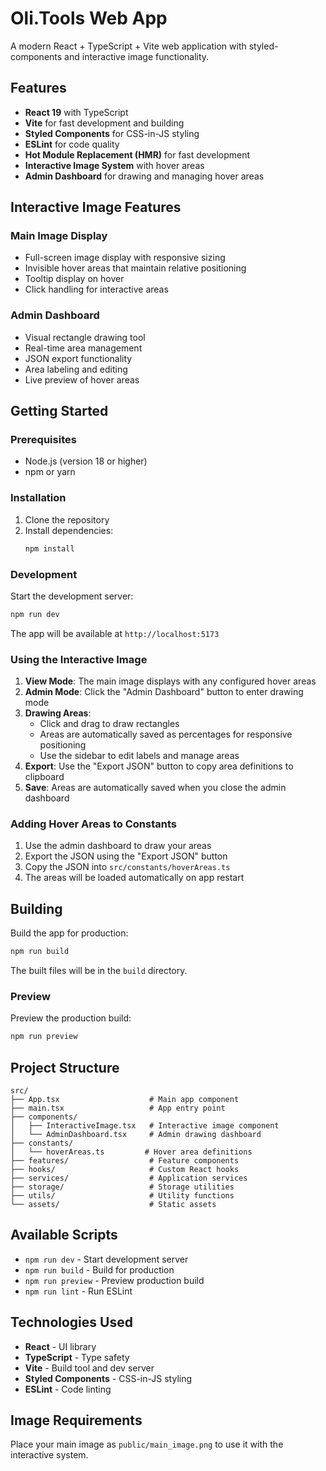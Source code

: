 # Oli.Tools Web App

A modern React + TypeScript + Vite web application with styled-components and interactive image functionality.

## Features

- **React 19** with TypeScript
- **Vite** for fast development and building
- **Styled Components** for CSS-in-JS styling
- **ESLint** for code quality
- **Hot Module Replacement (HMR)** for fast development
- **Interactive Image System** with hover areas
- **Admin Dashboard** for drawing and managing hover areas

## Interactive Image Features

### Main Image Display

- Full-screen image display with responsive sizing
- Invisible hover areas that maintain relative positioning
- Tooltip display on hover
- Click handling for interactive areas

### Admin Dashboard

- Visual rectangle drawing tool
- Real-time area management
- JSON export functionality
- Area labeling and editing
- Live preview of hover areas

## Getting Started

### Prerequisites

- Node.js (version 18 or higher)
- npm or yarn

### Installation

1. Clone the repository
2. Install dependencies:
   ```bash
   npm install
   ```

### Development

Start the development server:

```bash
npm run dev
```

The app will be available at `http://localhost:5173`

### Using the Interactive Image

1. **View Mode**: The main image displays with any configured hover areas
2. **Admin Mode**: Click the "Admin Dashboard" button to enter drawing mode
3. **Drawing Areas**:
   - Click and drag to draw rectangles
   - Areas are automatically saved as percentages for responsive positioning
   - Use the sidebar to edit labels and manage areas
4. **Export**: Use the "Export JSON" button to copy area definitions to clipboard
5. **Save**: Areas are automatically saved when you close the admin dashboard

### Adding Hover Areas to Constants

1. Use the admin dashboard to draw your areas
2. Export the JSON using the "Export JSON" button
3. Copy the JSON into `src/constants/hoverAreas.ts`
4. The areas will be loaded automatically on app restart

## Building

Build the app for production:

```bash
npm run build
```

The built files will be in the `build` directory.

### Preview

Preview the production build:

```bash
npm run preview
```

## Project Structure

```
src/
├── App.tsx                    # Main app component
├── main.tsx                   # App entry point
├── components/
│   ├── InteractiveImage.tsx   # Interactive image component
│   └── AdminDashboard.tsx     # Admin drawing dashboard
├── constants/
│   └── hoverAreas.ts         # Hover area definitions
├── features/                  # Feature components
├── hooks/                     # Custom React hooks
├── services/                  # Application services
├── storage/                   # Storage utilities
├── utils/                     # Utility functions
└── assets/                    # Static assets
```

## Available Scripts

- `npm run dev` - Start development server
- `npm run build` - Build for production
- `npm run preview` - Preview production build
- `npm run lint` - Run ESLint

## Technologies Used

- **React** - UI library
- **TypeScript** - Type safety
- **Vite** - Build tool and dev server
- **Styled Components** - CSS-in-JS styling
- **ESLint** - Code linting

## Image Requirements

Place your main image as `public/main_image.png` to use it with the interactive system.
